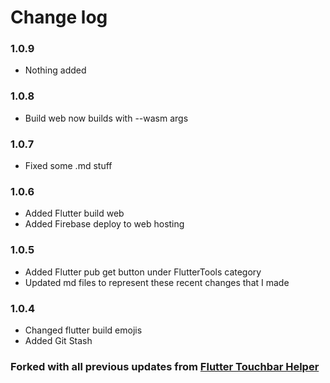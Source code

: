 # Change log
### 1.0.9
- Nothing added
### 1.0.8
- Build web now builds with --wasm args

### 1.0.7
- Fixed some .md stuff

### 1.0.6
- Added Flutter build web
- Added Firebase deploy to web hosting

### 1.0.5
- Added Flutter pub get button under FlutterTools category
- Updated md files to represent these recent changes that I made

### 1.0.4
- Changed flutter build emojis
- Added Git Stash

### Forked with all previous updates from [Flutter Touchbar Helper](https://github.com/yusriltakeuchi/flutter-touchbar-helper)